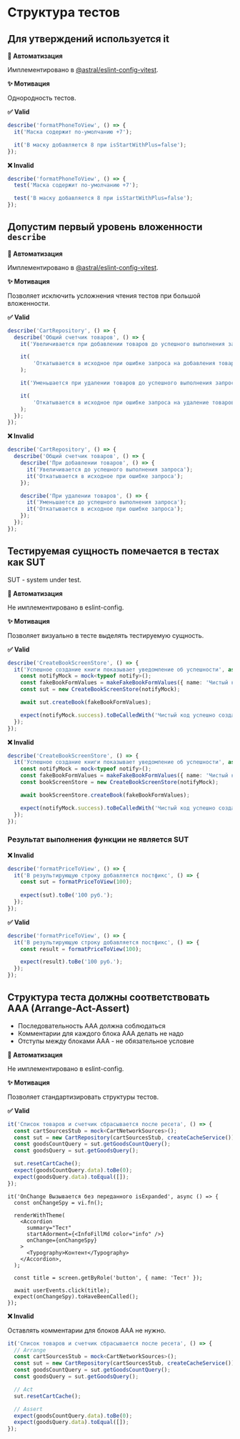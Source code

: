 # Структура тестов

## Для утверждений используется it

**🤖 Автоматизация**

Имплементировано в [@astral/eslint-config-vitest](https://www.npmjs.com/package/@astral/eslint-config-vitest).

**✨ Мотивация**

Однородность тестов.

**✅ Valid**

```ts
describe('formatPhoneToView', () => {
  it('Маска содержит по-умолчанию +7');

  it('В маску добавляется 8 при isStartWithPlus=false');
});
```

**❌ Invalid**

```ts
describe('formatPhoneToView', () => {
  test('Маска содержит по-умолчанию +7');

  test('В маску добавляется 8 при isStartWithPlus=false');
});
```


## Допустим первый уровень вложенности `describe`

**🤖 Автоматизация**

Имплементировано в [@astral/eslint-config-vitest](https://www.npmjs.com/package/@astral/eslint-config-vitest).

**✨ Мотивация**

Позволяет исключить усложнения чтения тестов при большой вложенности.

**✅ Valid**

```ts
describe('CartRepository', () => {
  describe('Общий счетчик товаров', () => {
    it('Увеличивается при добавлении товаров до успешного выполнения запроса');

    it(
        'Откатывается в исходное при ошибке запроса на добавления товаров в корзину',
    );

    it('Уменьшается при удалении товаров до успешного выполнения запроса');

    it(
        'Откатывается в исходное при ошибке запроса на удаление товаров из корзины',
    );
  });
});
```

**❌ Invalid**

```ts
describe('CartRepository', () => {
  describe('Общий счетчик товаров', () => {
    describe('При добавлении товаров', () => {
      it('Увеличивается до успешного выполнения запроса');
      it('Откатывается в исходное при ошибке запроса');
    });

    describe('При удалении товаров', () => {
      it('Уменьшается до успешного выполнения запроса');
      it('Откатывается в исходное при ошибке запроса');
    });
  });
});
```


## Тестируемая сущность помечается в тестах как SUT

SUT - system under test.

**🤖 Автоматизация**

Не имплементировано в eslint-config.

**✨ Мотивация**

Позволяет визуально в тесте выделять тестируемую сущность.

**✅ Valid**

```ts
describe('CreateBookScreenStore', () => {
  it('Успешное создание книги показывает уведомление об успешности', async () => {
    const notifyMock = mock<typeof notify>();
    const fakeBookFormValues = makeFakeBookFormValues({ name: 'Чистый код' });
    const sut = new CreateBookScreenStore(notifyMock);

    await sut.createBook(fakeBookFormValues);

    expect(notifyMock.success).toBeCalledWith('Чистый код успешно создана');
  });
});
```

**❌ Invalid**

```ts
describe('CreateBookScreenStore', () => {
  it('Успешное создание книги показывает уведомление об успешности', async () => {
    const notifyMock = mock<typeof notify>();
    const fakeBookFormValues = makeFakeBookFormValues({ name: 'Чистый код' });
    const bookScreenStore = new CreateBookScreenStore(notifyMock);

    await bookScreenStore.createBook(fakeBookFormValues);

    expect(notifyMock.success).toBeCalledWith('Чистый код успешно создана');
  });
});
```

### Результат выполнения функции не является SUT

**❌ Invalid**

```ts
describe('formatPriceToView', () => {
  it('В результирующую строку добавляется постфикс', () => {
    const sut = formatPriceToView(100);
      
    expect(sut).toBe('100 руб.');
  });
});
```

**✅ Valid**

```ts
describe('formatPriceToView', () => {
  it('В результирующую строку добавляется постфикс', () => {
    const result = formatPriceToView(100);

    expect(result).toBe('100 руб.');
  });
});
```

## Структура теста должны соответствовать AAA (Arrange-Act-Assert)

- Последовательность AAA должна соблюдаться
- Комментарии для каждого блока AAA делать не надо
- Отступы между блоками AAA - не обязательное условие

**🤖 Автоматизация**

Не имплементировано в eslint-config.

**✨ Мотивация**

Позволяет стандартизировать структуры тестов.

**✅ Valid**

```ts
it('Список товаров и счетчик сбрасывается после ресета', () => {
  const cartSourcesStub = mock<CartNetworkSources>();
  const sut = new CartRepository(cartSourcesStub, createCacheService());
  const goodsCountQuery = sut.getGoodsCountQuery();
  const goodsQuery = sut.getGoodsQuery();

  sut.resetCartCache();
  expect(goodsCountQuery.data).toBe(0);
  expect(goodsQuery.data).toEqual([]);
});
```

```tsx
it('OnChange Вызывается без переданного isExpanded', async () => {
  const onChangeSpy = vi.fn();

  renderWithTheme(
    <Accordion
      summary="Тест"
      startAdorment={<InfoFillMd color="info" />}
      onChange={onChangeSpy}
    >
      <Typography>Контент</Typography>
    </Accordion>,
  );

  const title = screen.getByRole('button', { name: 'Тест' });

  await userEvents.click(title);
  expect(onChangeSpy).toHaveBeenCalled();
});
```

**❌ Invalid**

Оставлять комментарии для блоков AAA не нужно.

```ts
it('Список товаров и счетчик сбрасывается после ресета', () => {
  // Arrange
  const cartSourcesStub = mock<CartNetworkSources>();
  const sut = new CartRepository(cartSourcesStub, createCacheService());
  const goodsCountQuery = sut.getGoodsCountQuery();
  const goodsQuery = sut.getGoodsQuery();

  // Act
  sut.resetCartCache();

  // Assert
  expect(goodsCountQuery.data).toBe(0);
  expect(goodsQuery.data).toEqual([]);
});
```
